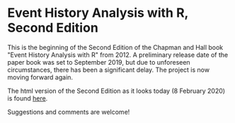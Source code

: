 # Event History Analysis with R, Second Edition

This is the beginning of the Second Edition of the
Chapman and Hall book "Event History Analysis with R" from 2012.
A preliminary release date of the paper book was set to September 2019, but due to unforeseen 
circumstances, there has been a significant delay. The project is now moving forward again.

The html version of the Second Edition as it looks today (8 February 2020) is found [here](http://capa.ddb.umu.se/EHAR2/).

Suggestions and comments are welcome!
